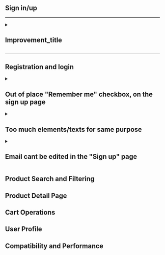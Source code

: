 ## Sign in/up 

---

<details>
<summary><h2> Improvement_title </h2></summary>


</details>

---

## Registration and login 

<details>
<summary><h2> Out of place "Remember me" checkbox, on the sign up page </h2></summary>



![alt text](<evidences/Registration and login/remember_me.png>)

</details>

<details>
<summary><h2> Too much elements/texts for same purpose </h2></summary>

Both the button and the text beneath say about "Resend OTP". 

The text underneath has no added value, and instead we can move the 120s time to be inside the button, when it is pressed.

![alt text](<evidences/Registration and login/extensive_resend_OTP.png>)

</details>

<details>
<summary><h2> Email cant be edited in the "Sign up" page </h2></summary>

After user starts signup process, he cant edit the email.

<video controls src="evidences/Registration and login/cant change email.mp4" title="Title"></video>

</details>


## Product Search and Filtering


## Product Detail Page


## Cart Operations


## User Profile


## Compatibility and Performance